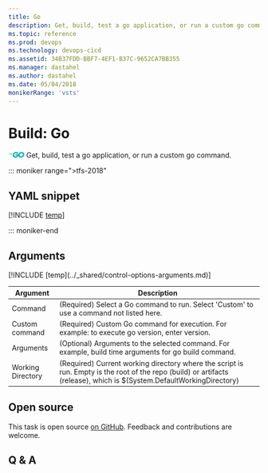 ```yaml
---
title: Go
description: Get, build, test a go application, or run a custom go command.
ms.topic: reference
ms.prod: devops
ms.technology: devops-cicd
ms.assetid: 34B37FDD-BBF7-4EF1-B37C-9652CA7BB355
ms.manager: dastahel
ms.author: dastahel
ms.date: 05/04/2018
monikerRange: 'vsts'
---
```


# Build: Go

![](_img/go.png) Get, build, test a go application, or run a custom go command.

::: moniker range=">tfs-2018"

## YAML snippet

[!INCLUDE [temp](../_shared/yaml/GoV0.md)]

::: moniker-end

## Arguments

<table><thead><tr><th>Argument</th><th>Description</th></tr></thead>
<tr><td>Command</td><td>(Required) Select a Go command to run. Select 'Custom' to use a command not listed here.</td></tr>
<tr><td>Custom command</td><td>(Required) Custom Go command for execution. For example: to execute go version, enter version.</td></tr>
<tr><td>Arguments</td><td>(Optional) Arguments to the selected command. For example, build time arguments for go build command.</td></tr>
<tr><td>Working Directory</td><td>(Required) Current working directory where the script is run. Empty is the root of the repo (build) or artifacts (release), which is $(System.DefaultWorkingDirectory)</td></tr>
[!INCLUDE [temp](../_shared/control-options-arguments.md)]
</table>

## Open source

This task is open source [on GitHub](https://github.com/Microsoft/vsts-tasks). Feedback and contributions are welcome.

## Q & A

<!-- BEGINSECTION class="md-qanda" -->

<!-- ENDSECTION -->
